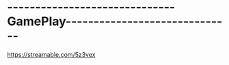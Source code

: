 # ------------------------------GamePlay------------------------------
https://streamable.com/5z3vex
